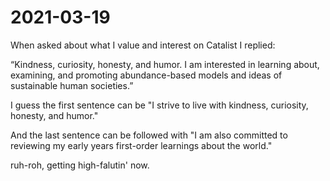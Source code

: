 # 2021-03-19

When asked about what I value and interest on Catalist I replied:

“Kindness, curiosity, honesty, and humor. I am interested in learning about, examining, and promoting abundance-based models and ideas of sustainable human societies.”

I guess the first sentence can be "I strive to live with kindness, curiosity, honesty, and humor."

And the last sentence can be followed with "I am also committed to reviewing my early years first-order learnings about the world."

ruh-roh, getting high-falutin' now.

